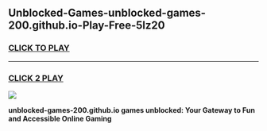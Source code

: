 
## Unblocked-Games-unblocked-games-200.github.io-Play-Free-5lz20
<h3>
<a href="https://premium76.site?title=unblocked-games-200.github.io&ref=23A">CLICK TO PLAY</a></h3>
<hr>

<h3>
<a href="https://premium76.site?title=unblocked-games-200.github.io&ref=23A">CLICK 2 PLAY</a>
  
</h3>

<a href="https://premium76.site?title=unblocked-games-200.github.io&ref=23A"><img src="https://clearcache.store/games.png"></a>


**unblocked-games-200.github.io games unblocked: Your Gateway to Fun and Accessible Online Gaming**
